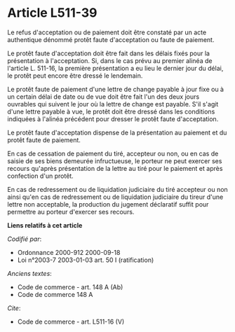 # Article L511-39

Le refus d'acceptation ou de paiement doit être constaté par un acte authentique dénommé protêt faute d'acceptation ou faute
de paiement. 

Le protêt faute d'acceptation doit être fait dans les délais fixés pour la présentation à l'acceptation. Si, dans le cas
prévu au premier alinéa de l'article L. 511-16, la première présentation a eu lieu le dernier jour du délai, le protêt peut
encore être dressé le lendemain. 

Le protêt faute de paiement d'une lettre de change payable à jour fixe ou à un certain délai de date ou de vue doit être fait
l'un des deux jours ouvrables qui suivent le jour où la lettre de change est payable. S'il s'agit d'une lettre payable à vue,
le protêt doit être dressé dans les conditions indiquées à l'alinéa précédent pour dresser le protêt faute d'acceptation. 

Le protêt faute d'acceptation dispense de la présentation au paiement et du protêt faute de paiement. 

En cas de cessation de paiement du tiré, accepteur ou non, ou en cas de saisie de ses biens demeurée infructueuse, le porteur
ne peut exercer ses recours qu'après présentation de la lettre au tiré pour le paiement et après confection d'un protêt. 

En cas de redressement ou de liquidation judiciaire du tiré accepteur ou non ainsi qu'en cas de redressement ou de
liquidation judiciaire du tireur d'une lettre non acceptable, la production du jugement déclaratif suffit pour permettre au
porteur d'exercer ses recours.

**Liens relatifs à cet article**

_Codifié par_:

  - Ordonnance 2000-912 2000-09-18
  - Loi n°2003-7 2003-01-03 art. 50 I (ratification)

_Anciens textes_:

  - Code de commerce - art. 148 A (Ab)
  - Code de commerce 148 A

_Cite_:

  - Code de commerce - art. L511-16 (V)

